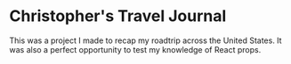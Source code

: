 # Christopher's Travel Journal

This was a project I made to recap my roadtrip
across the United States. It was also a perfect
opportunity to test my knowledge of React props.
